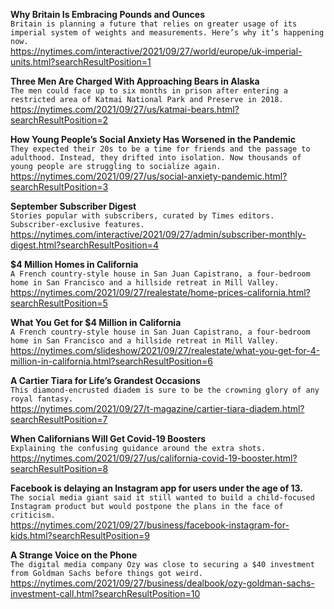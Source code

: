 **Why Britain Is Embracing Pounds and Ounces**\
`Britain is planning a future that relies on greater usage of its imperial system of weights and measurements. Here’s why it’s happening now.`\
https://nytimes.com/interactive/2021/09/27/world/europe/uk-imperial-units.html?searchResultPosition=1

**Three Men Are Charged With Approaching Bears in Alaska**\
`The men could face up to six months in prison after entering a restricted area of Katmai National Park and Preserve in 2018.`\
https://nytimes.com/2021/09/27/us/katmai-bears.html?searchResultPosition=2

**How Young People’s Social Anxiety Has Worsened in the Pandemic**\
`They expected their 20s to be a time for friends and the passage to adulthood. Instead, they drifted into isolation. Now thousands of young people are struggling to socialize again.`\
https://nytimes.com/2021/09/27/us/social-anxiety-pandemic.html?searchResultPosition=3

**September Subscriber Digest**\
`Stories popular with subscribers, curated by Times editors. Subscriber-exclusive features.`\
https://nytimes.com/interactive/2021/09/27/admin/subscriber-monthly-digest.html?searchResultPosition=4

**$4 Million Homes in California**\
`A French country-style house in San Juan Capistrano, a four-bedroom home in San Francisco and a hillside retreat in Mill Valley.`\
https://nytimes.com/2021/09/27/realestate/home-prices-california.html?searchResultPosition=5

**What You Get for $4 Million in California**\
`A French country-style house in San Juan Capistrano, a four-bedroom home in San Francisco and a hillside retreat in Mill Valley.`\
https://nytimes.com/slideshow/2021/09/27/realestate/what-you-get-for-4-million-in-california.html?searchResultPosition=6

**A Cartier Tiara for Life’s Grandest Occasions**\
`This diamond-encrusted diadem is sure to be the crowning glory of any royal fantasy.`\
https://nytimes.com/2021/09/27/t-magazine/cartier-tiara-diadem.html?searchResultPosition=7

**When Californians Will Get Covid-19 Boosters**\
`Explaining the confusing guidance around the extra shots.`\
https://nytimes.com/2021/09/27/us/california-covid-19-booster.html?searchResultPosition=8

**Facebook is delaying an Instagram app for users under the age of 13.**\
`The social media giant said it still wanted to build a child-focused Instagram product but would postpone the plans in the face of criticism.`\
https://nytimes.com/2021/09/27/business/facebook-instagram-for-kids.html?searchResultPosition=9

**A Strange Voice on the Phone**\
`The digital media company Ozy was close to securing a $40 investment from Goldman Sachs before things got weird.`\
https://nytimes.com/2021/09/27/business/dealbook/ozy-goldman-sachs-investment-call.html?searchResultPosition=10

